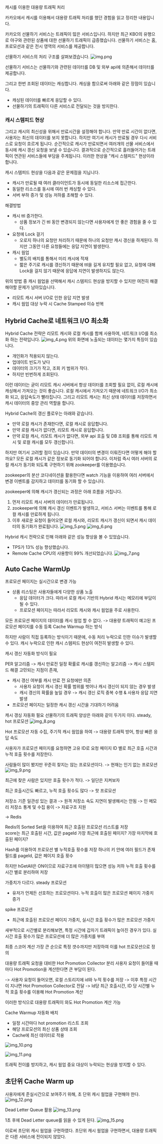캐시를 이용한 대용량 트래픽 처리 

카카오에서 캐시를 이용해서 대용량 트래픽 처리를 했던 경험을 읽고 정리한 내용입니다. 


카카오의 선물하기 서비스는 트래픽이 많은 서비스입니다. 하지만 최근 KBO의 유행으로 야구와 관련된 상품에 대한 선물하기 트래픽이 급증했습니다. 
선물하기 서비스는 홈, 프로모션과 같은 전시 영역의 서비스를 제공합니다.

선물하기 서비스의 처리 구조를 살펴보겠습니다.
![img.png](img.png)

선물하기 서비스는 선물하기와 관련된 데이터를 DB 및 외부 api에 의존해서 데이터를 제공합니다.

그리고 한번 조회된 데이터는 캐싱합니다. 캐싱을 함으로써 아래와 같은 장점이 있습니다. 
- 캐싱된 데이터를 빠르게 응답할 수 있다. 
- 선물하기의 트래픽이 다른 서비스로 전달되는 것을 방지한다.

### 캐시 스템피드 현상 
그리고 캐시의 최신성을 위해서 만료시간을 설정해야 합니다. 만약 만료 시간이 없다면, 사용자는 최신의 데이터를 보지 못합니다.
하지만 여기서 캐시가 만료될 경우 다시 서비스로 요청이 흐르게 됩니다. 순간적으로 캐시가 만료되면서 여러개의 선물 서비스에서 동시에 캐시 갱신 요청을 보낼 수 있습니다.
결과적으로 순간적으로 흘러들어가는 트래픽이 연관된 서비스들에 부담을 주게됩니다. 이러한 현상을 "캐시 스템피드" 현상이라 합니다.  

캐시 스템피드 현상을 다음과 같은 문제점을 지닙니다. 
- 캐시가 만료될 때 여러 클라이언트가 동시에 동일한 리소스에 접근한다. 
- 동일한 리소스를 동시에 여러 번 캐싱할 수 있다. 
- 서버 부하 증가 및 성능 저하를 초해할 수 있다.

해결방법
- 캐시 ttl 증가한다.
  - 상품 정보가 긴 ttl 동안 변경되지 않는다면 사용자에게 안 좋은 경험을 줄 수 있다. 
- 요청에 Lock 걸기 
  - 오로지 하나의 요청만 처리하기 때문에 하나의 요청만 캐시 갱신을 하게된다. 하지만 그동안 다른 요청들에는 응답 지연이 발생한다. 
- 캐시 웜업
  - 별도의 배치를 통해서 미리 캐시에 적재
  - 짧은 주기로 캐시를 갱신하기 때문에 ttl을 길게 유지할 필요 없고, 요청에 대해 Lock을 걸지 않기 때문에 응답에 지연이 발생하지도 않는다. 

위의 방법 중 캐시 웜업을 선택해서 캐시 스템피드 현상을 방지할 수 있지만 여전히 해결해야할 문제가 남아있습니다.  
- 리모트 캐시 서버 I/O로 인한 응답 지연 발생 
- 캐시 웜업 대상 누락 시 Cache Stamped 이슈 반복 

## Hybrid Cache로 네트워크 I/O 최소화 
Hybrid Cache 전략은 리모트 캐시와 로컬 캐시를 함께 사용하여, 네트워크 I/O를 최소화 하는 전략입니다.
![img_4.png](img_4.png)
위의 화면에 노출되는 데이터는 몇가지 특징이 있습니다. 
- 개인화가 적용되지 않는다. 
- 업데이트 빈도가 낮다
- 데이터의 크기가 작고, 조회 키 범위가 작다.
- 하지만 빈번하게 조회된다. 

이런 데이터는 굳이 리모트 캐시 서버에서 항상 데이터를 조회할 필요 없이, 로컬 캐시에 캐싱해서 가져오는 것이 좋습니다. 
로컬 캐시에서 가져오기 때문에 네트워크 I/O가 최소화 되고, 응답속도가 빨라집니다. 
그리고 리모트 캐시는 최신 상태 데이터를 저장하면서 캐시 데이터의 중앙 관리 역할을 합니다.

Hybrid Cache의 갱신 플로우는 아래와 같습니다. 
- 만약 로컬 캐시가 존재한다면, 로컬 캐시로 응답합니다. 
- 만약 로컬 캐시가 없다면, 리모트 캐시로 응답합니다. 
- 만약 로컬 캐시, 리모트 캐시가 없다면, 외부 api 호출 및 DB 조회를 통해 리모트 캐시 및 로컬 캐시를 모두 갱신합니다. 

하지만 여기서 고려할 점이 있습니다. 만약 데이터의 변경이 이뤄진다면 어떻게 해야 할까요? 모든 로컬 캐시가 같은 정보로 동기화 되어야 합니다. 
이처럼 즉시 여러 서버의 로컬 캐시가 동기화 되도록 구현하기 위해 zookeeper를 이용했습니다. 

zookeeper의 분산 코디네이션을 활용한다면 watch 기능을 이용하여 여러 서버에서 변경 이벤트를 감지하고 데이터를 동기화 할 수 있습니다.  

zookeeper에 의해 캐시가 갱신되는 과정은 아래 흐름을 거칩니다. 
1. 먼저 리모트 캐시 서버의 데이터가 만료됩니다. 
2. zookeeper에 의해 캐시 갱신 이벤트가 발생하고, 서비스 서버는 이벤트를 통해 로컬 캐시를 만료하게 됩니다. 
3. 이후 새로운 요청이 들어오면 로컬 캐시와, 리모트 캐시가 갱신이 되면서 캐시 데이터의 동기화가 완료됩니다.
![img_5.png](img_5.png)
![img_6.png](img_6.png)

Hybrid 캐시 전략으로 인해 아래와 같은 성능 향상을 볼 수 있었습니다.
- TPS가 13% 성능 향상했습니다.
- Remote Cache CPU의 샤용향이 99% 개선되었습니다. 
![img_7.png](img_7.png)

## Auto Cache WarmUp

프로모션 페이지는 실시간으로 변경 가능
- 상품 리스팅은 사용자들에게 다양한 상품 노출
  - 응답 데이터가 크다. 따라서 로컬 캐시 기반의 Hybrid 캐시는 메모리에 부담이 될 수 있다. 
  - 프로모션 페이지는 따라서 리모트 캐시와 캐시 웜업을 주로 사용한다. 

모든 프로모션 페이지의 데이터를 캐시 웜업 할 수 없다. -> 대용량 트래픽이 예고된 프로모션 페이지를 수동 등록 Cache Warmup 하는 방식 

하지만 사람이 직접 등록하는 방식이기 때문에, 수동 처리 누락으로 인한 이슈가 발생할 수 있다.
캐시 누락으로 인한 캐시 스템피드 현상이 여전히 발생할 수 있다. 

캐시 갱신 자동화 방식이 필요 

PER 알고리즘 
-> 캐시 만료전 일정 확률로 캐시를 갱신하는 알고리즘 
-> 캐시 스템피드 해결 
고민되는 지점이 존재, 
- 캐시 갱신 여부를 캐시 만료 전 요청에만 의존
  - 사용자 요청이 캐시 갱신 확률 범위를 벗어나 캐시 갱신이 되지 않는 경우 발생 
  - 캐시 갱신의 확률을 높일 경우 -> 캐시 갱신 로직 중복 수행 & 사용자 응답 지연 발생 
- 프로모션 페이지는 일정한 캐시 갱신 시간을 기대하기 어려움 

캐시 갱싱 자동화 필요 
선물하기의 트래픽 양상은 아래와 같이 두가지 이다. 
steady, hot 프로모션 
![img_8.png](img_8.png)

Hot 프로모션 자동 수집, 주기적 캐시 웜업을 하여 
-> 대용량 트래픽 방어, 항상 빠른 응답 속도

사용자가 프로모션 페이지를 요청하면 고유 ID로 요청 
페이지 ID 별로 최근 호출 시간과 누적 호출 횟수를 저장한다.

사람들이 많이 봤지만 꾸준히 찾지는 않는 프로모션이다. -> 현재는 인기 없는 프로모션
![img_9.png](img_9.png)

최근에 찾은 사람은 있지만 호출 횟수가 적다. -> 일단은 지켜보자 

최근 호출시간도 빠르고, 누적 호출 횟수도 많다 -> 핫 프로모션 

저장소 기준
일관성 있는 결과 -> 원격 저장소 
속도 지연이 발생해서는 안됨 -> 인 메모리 저장소 
통계 및 수집 용이 -> 자료구조 지원 

-> Redis 

Redis의 Sorted Set을 이용하여 최근 호출된 프로모션 리스트를 저장  
score는 최근 호출된 시간, 값은 pageId
가장 최근에 호출된 페이지? 가장 마지막에 호출된 페이지?

Hash를 이용하여 프로모션 별 누적호출 횟수를 저장 
하나의 키 안에 여러 필드가 존재 
필드를 pageId, 값은 페이지 호출 횟수 

하지만 hGetAll은 ON이므로 자료구조에 아이템이 많으면 성능 저하 
누적 호출 횟수를 시간 별로 분리하여 저장 


가중치가 다르다. 
steady 프로모션
- 유저가 언제든 선호하는 프로모션이다. 누적 호출이 많은 프로모션 페이지 가중치 증가 

spike 프로모션 
- 최근에 호출된 프로모션 페이지 가중치, 실시간 호출 횟수가 많은 프로모션 가중치 

새부적으로 시간별로 분리해보면, 특정 시간에 갑자기 트래픽이 높아진 경우가 있다. 
실시간 호출 횟수가 많은 프로모션에 더 많은 가중치를 부여 

최종 스코어 계산 
가장 큰 순으로 특정 갯수까지만 저장하여 이를 hot 프로모션으로 정의 

대용량 트래픽 요청을 대비한 Hot Promotion Collector 분리 
사용자 요청이 들어올 때마다 Hot Promotion을 계산한다면 큰 부담이 된다. 

-> 사용자 요청이 들어오면, 로컬 스토리지에 id와 누적 횟수를 저장 
-> 이후 특정 시간이 지나면 Hot Promotion Collector로 전달 
-> Id당 최근 호출시간, ID 당 시간별 누적 호출 횟수를 이용해 Hot Promotion 계산 

이러한 방식으로 대용량 트래픽이 와도 Hot Promotion 계산 가능 


Cache Warmup 자동화 배치 
- 일정 시간마다 hot promotion 리스트 조회 
- 해당 프로모션의 최신 상품 상태 조회 
- Cache에 최신 데이터로 적용 

![img_10.png](img_10.png)

![img_11.png](img_11.png)

트래픽 전이를 방지하고, 캐시 웜업 중요 대상이 누락되는 현상을 방지할 수 있다. 

## 초단위 Cache Warm up
사용자에게 준실시간으로 보여주기 위해, 초 단위 캐시 웜업을 구현해야 한다. 
![img_12.png](img_12.png)

Dead Letter Queue 활용 
![img_13.png](img_13.png)

1초 후에 Dead Letter queue를 읽을 수 있게 된다. 
![img_15.png](img_15.png)

이로써 초단위 캐시 웜업을 구현하였다. 초단위 캐시 웜업을 구현하면서, 대용량 트래픽은 다른 서비스에 전이되지 않았다. 


